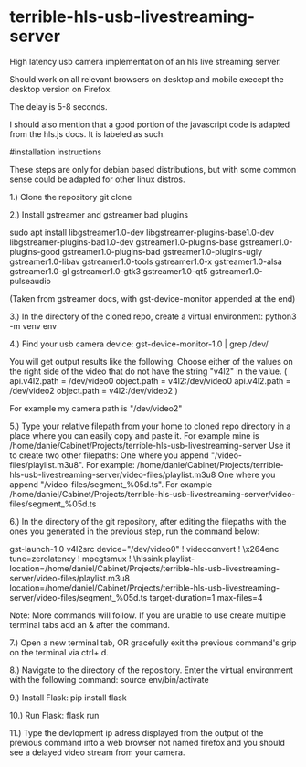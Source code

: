 # terrible-hls-usb-livestreaming-server
High latency usb camera implementation of an hls live streaming server. 

Should work on all relevant browsers on desktop and mobile execept the desktop version on Firefox. 

The delay is 5-8 seconds. 

I should also mention that a good portion of the javascript code is adapted from the hls.js docs. It is labeled as such.

#installation instructions

These steps are only for debian based distributions, but with some common sense could be adapted for other linux distros. 

1.) Clone the repository git clone

2.) Install gstreamer and gstreamer bad plugins

   sudo apt install libgstreamer1.0-dev libgstreamer-plugins-base1.0-dev libgstreamer-plugins-bad1.0-dev gstreamer1.0-plugins-base gstreamer1.0-plugins-good gstreamer1.0-plugins-bad gstreamer1.0-plugins-ugly gstreamer1.0-libav gstreamer1.0-tools gstreamer1.0-x gstreamer1.0-alsa gstreamer1.0-gl gstreamer1.0-gtk3 gstreamer1.0-qt5 gstreamer1.0-pulseaudio

(Taken from gstreamer docs, with gst-device-monitor appended at the end)

3.) In the directory of the cloned repo, create a virtual environment: python3 -m venv env

4.) Find your usb camera device: gst-device-monitor-1.0 | grep /dev/
 
You will get output results like the following. Choose either of the values on the right side of the video that 
do not have the string "v4l2" in the value. 
( 
  api.v4l2.path = /dev/video0
  object.path = v4l2:/dev/video0
  api.v4l2.path = /dev/video2
  object.path = v4l2:/dev/video2
) 

For example my camera path is "/dev/video2"

5.) Type your relative filepath from your home to cloned repo directory in a place where you can easily copy and paste it. 
   For example mine is /home/danie/Cabinet/Projects/terrible-hls-usb-livestreaming-server
   Use it to create two other filepaths: 
      One where you append "/video-files/playlist.m3u8". For example: /home/danie/Cabinet/Projects/terrible-hls-usb-livestreaming-server/video-files/playlist.m3u8
      One where you append "/video-files/segment_%05d.ts". For example /home/daniel/Cabinet/Projects/terrible-hls-usb-livestreaming-server/video-files/segment_%05d.ts

6.) In the directory of the git repository, after editing the filepaths with the ones you generated in the previous step, run the command below: 
   
gst-launch-1.0 v4l2src device="/dev/video0" ! videoconvert ! \x264enc tune=zerolatency ! mpegtsmux ! \hlssink playlist-location=/home/daniel/Cabinet/Projects/terrible-hls-usb-livestreaming-server/video-files/playlist.m3u8 location=/home/daniel/Cabinet/Projects/terrible-hls-usb-livestreaming-server/video-files/segment_%05d.ts target-duration=1 max-files=4

Note: More commands will follow. If you are unable to use create multiple terminal tabs add an & after the command.

7.) Open a new terminal tab, OR gracefully exit the previous command's grip on the terminal via ctrl+ d. 

8.) Navigate to the directory of the repository. Enter the virtual environment with the following command: source env/bin/activate

9.) Install Flask: pip install flask

10.) Run Flask: flask run

11.) Type the devlopment ip adress displayed from the output of the previous command into a web browser not named firefox and you should see a delayed video stream from your camera. 

